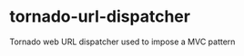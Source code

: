 tornado-url-dispatcher
======================

Tornado web URL dispatcher used to impose a MVC pattern